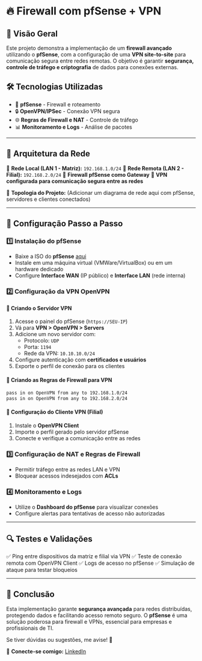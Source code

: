 # 🔥 Firewall com pfSense + VPN

## 📌 Visão Geral
Este projeto demonstra a implementação de um **firewall avançado** utilizando o **pfSense**, com a configuração de uma **VPN site-to-site** para comunicação segura entre redes remotas. O objetivo é garantir **segurança, controle de tráfego e criptografia** de dados para conexões externas.

## 🛠️ Tecnologias Utilizadas
- 🏢 **pfSense** - Firewall e roteamento
- 🔒 **OpenVPN/IPSec** - Conexão VPN segura
- 🌐 **Regras de Firewall e NAT** - Controle de tráfego
- 📊 **Monitoramento e Logs** - Análise de pacotes

---

## 📜 Arquitetura da Rede

🔹 **Rede Local (LAN 1 - Matriz):** `192.168.1.0/24`
🔹 **Rede Remota (LAN 2 - Filial):** `192.168.2.0/24`
🔹 **Firewall pfSense como Gateway**
🔹 **VPN configurada para comunicação segura entre as redes**

📌 **Topologia do Projeto:**
(Adicionar um diagrama de rede aqui com pfSense, servidores e clientes conectados)

---

## 🚀 Configuração Passo a Passo

### 1️⃣ Instalação do pfSense
- Baixe a ISO do **pfSense** [aqui](https://www.pfsense.org/download/)
- Instale em uma máquina virtual (VMWare/VirtualBox) ou em um hardware dedicado
- Configure **Interface WAN** (IP público) e **Interface LAN** (rede interna)

### 2️⃣ Configuração da VPN OpenVPN
#### 🔹 Criando o Servidor VPN
1. Acesse o painel do pfSense (`https://SEU-IP`)
2. Vá para **VPN > OpenVPN > Servers**
3. Adicione um novo servidor com:
   - Protocolo: `UDP`
   - Porta: `1194`
   - Rede da VPN: `10.10.10.0/24`
4. Configure autenticação com **certificados e usuários**
5. Exporte o perfil de conexão para os clientes

#### 🔹 Criando as Regras de Firewall para VPN
```bash
pass in on OpenVPN from any to 192.168.1.0/24
pass in on OpenVPN from any to 192.168.2.0/24
```

#### 🔹 Configuração do Cliente VPN (Filial)
1. Instale o **OpenVPN Client**
2. Importe o perfil gerado pelo servidor pfSense
3. Conecte e verifique a comunicação entre as redes

### 3️⃣ Configuração de NAT e Regras de Firewall
- Permitir tráfego entre as redes LAN e VPN
- Bloquear acessos indesejados com **ACLs**

### 4️⃣ Monitoramento e Logs
- Utilize o **Dashboard do pfSense** para visualizar conexões
- Configure alertas para tentativas de acesso não autorizadas

---

## 🔍 Testes e Validações
✅ Ping entre dispositivos da matriz e filial via VPN
✅ Teste de conexão remota com OpenVPN Client
✅ Logs de acesso no pfSense
✅ Simulação de ataque para testar bloqueios

---

## 📜 Conclusão
Esta implementação garante **segurança avançada** para redes distribuídas, protegendo dados e facilitando acesso remoto seguro. O **pfSense** é uma solução poderosa para firewall e VPNs, essencial para empresas e profissionais de TI.

Se tiver dúvidas ou sugestões, me avise! 🚀

🔗 **Conecte-se comigo:** [LinkedIn](https://www.linkedin.com/in/kaua7k/)

